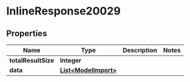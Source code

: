 

# InlineResponse20029

## Properties

Name | Type | Description | Notes
------------ | ------------- | ------------- | -------------
**totalResultSize** | **Integer** |  | 
**data** | [**List&lt;ModelImport&gt;**](ModelImport.md) |  | 



